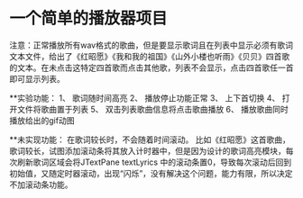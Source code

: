 # 一个简单的播放器项目


注意：正常播放所有wav格式的歌曲，但是要显示歌词且在列表中显示必须有歌词文本文件，给出了《红昭愿》《我和我的祖国》《山外小楼也听雨》《贝贝》四首歌的文本。在未点击这特定四首歌而点击其他歌，列表不会显示，点击四首歌任一首即可显示列表。


**实验功能：
1、	歌词随时间高亮
2、	播放停止功能正常
3、	上下首切换
4、	打开文件将歌曲置于列表
5、	双击列表歌曲信息将点击歌曲播放
6、	播放歌曲同时播放给出的gif动图

**未实现功能：
在歌词较长时，不会随着时间滚动。
比如《红昭愿》这首歌曲，歌词较长，试图添加滚动条将其放入计时器中，但是因为设计的歌词高亮模块，每次刷新歌词区域会将JTextPane textLyrics
中的滚动条置0，导致每次滚动后回到初始值，又随定时器滚动，出现“闪烁”，没有解决这个问题，能力有限，所以决定不加滚动条功能。
